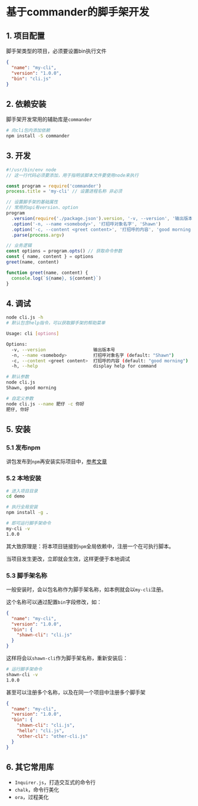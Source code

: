 # 基于commander的脚手架开发

## 1. 项目配置
脚手架类型的项目，必须要设置bin执行文件
```json
{
  "name": "my-cli",
  "version": "1.0.0",
  "bin": "cli.js"
}
```

## 2. 依赖安装
脚手架开发常用的辅助库是`commander`
```bash
# 向cli包内添加依赖
npm install -S commander
```

## 3. 开发
```js
#!/usr/bin/env node
// 这一行代码必须要添加，用于指明该脚本文件要使用node来执行

const program = require('commander')
process.title = 'my-cli' // 设置进程名称 非必须

// 设置脚手架的基础属性
// 常用的api有version、option
program
  .version(require('./package.json').version, '-v, --version', '输出版本号')
  .option('-n, --name <somebody>', '打招呼对象名字', 'Shawn')
  .option('-c, --content <greet content>', '打招呼的内容', 'good morning')
  .parse(process.argv)

// 业务逻辑
const options = program.opts() // 获取命令参数
const { name, content } = options
greet(name, content)

function greet(name, content) {
  console.log(`${name}, ${content}`)
}
```

## 4. 调试
```bash
node cli.js -h
# 默认包含help指令，可以获取脚手架的帮助菜单

Usage: cli [options]

Options:
  -v, --version                  输出版本号
  -n, --name <somebody>          打招呼对象名字 (default: "Shawn")
  -c, --content <greet content>  打招呼的内容 (default: "good morning")
  -h, --help                     display help for command
```
```bash
# 默认参数
node cli.js
Shawn, good morning

# 自定义参数
node cli.js --name 肥仔 -c 你好
肥仔, 你好
```

## 5. 安装
### 5.1 发布npm
讲包发布到`npm`再安装实际项目中，[参考文章](https://juejin.cn/post/7052307032971411463)

### 5.2 本地安装
```bash
# 进入项目目录
cd demo

# 执行全局安装
npm install -g .

# 即可运行脚手架命令
my-cli -v
1.0.0
```
其大致原理是：将本项目链接到`npm`全局依赖中，注册一个在可执行脚本。

当项目发生更改，立即就会生效，这样更便于本地调试

### 5.3 脚手架名称

一般安装时，会以包名称作为脚手架名称，如本例就会以`my-cli`注册。

这个名称可以通过配置`bin`字段修改，如：

```json
{
  "name": "my-cli",
  "version": "1.0.0",
  "bin": {
    "shawn-cli": "cli.js"
  }
}
```
这样将会以`shawn-cli`作为脚手架名称，重新安装后：
```bash
# 运行脚手架命令
shawn-cli -v
1.0.0
```
甚至可以注册多个名称，以及在同一个项目中注册多个脚手架

```json
{
  "name": "my-cli",
  "version": "1.0.0",
  "bin": {
    "shawn-cli": "cli.js",
    "hello": "cli.js",
    "other-cli": "other-cli.js"
  }
}
```

## 6. 其它常用库
- `Inquirer.js`，打造交互式的命令行
- `chalk`，命令行美化
- `ora`，过程美化
